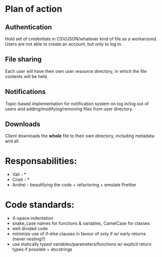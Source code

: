 # Plan of action

## Authentication

Hold set of credentials in CSV/JSON/whatever kind of file as a workaround.
Users are not able to create an account, but only to log in.

## File sharing

Each user will have their own user resource directory, in which the file contents will be held.

## Notifications

Topic-based implementation for notification system on log in/log out of users and adding/modifying/removing files from user directory.


## Downloads

Client downloads the **whole** file to their own directory, including metadata and all.

# Responsabilities:

* Vali   - *
* Cristi - *
* Andrei - beautifying the code + refactoring + emulate Prettier 

# Code standards:

* 4-space indentation
* snake_case names for functions & variables, CamelCase for classes
* well divided code
* minimize use of if-else clauses in favour of only if w/ early returns (never nesting!!)
* use statically typed variables/parameters/functions w/ explicit return types if possible + docstrings